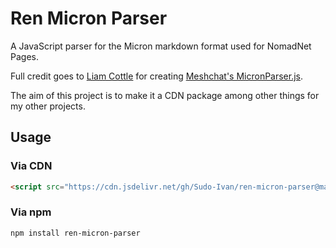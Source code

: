 # Ren Micron Parser 

A JavaScript parser for the Micron markdown format used for NomadNet Pages.

Full credit goes to [Liam Cottle](https://github.com/liamcottle) for creating [Meshchat's MicronParser.js](https://github.com/liamcottle/reticulum-meshchat).

The aim of this project is to make it a CDN package among other things for my other projects.

## Usage

### Via CDN 

```html
<script src="https://cdn.jsdelivr.net/gh/Sudo-Ivan/ren-micron-parser@main/dist/ren-micron-parser.min.js"></script>
```

### Via npm

```bash
npm install ren-micron-parser
```
